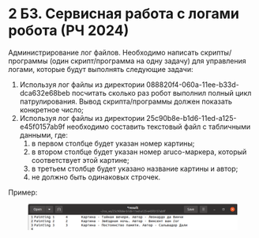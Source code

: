 # 2 Б3. Сервисная работа с логами робота (РЧ 2024)

Администрирование лог файлов. Необходимо написать скрипты/программы (один скрипт/программа на одну задачу) для управления логами, которые будут выполнять следующие задачи:

1. Используя лог файлы из директории 088820f4-060a-11ee-b33d-dca632e68beb посчитать сколько раз робот выполнил полный цикл патрулирования. Вывод скрипта/программы должен показать конкретное число;
2. Используя лог файлы из директории 25c90b8e-b1d6-11ed-a125-e45f0157ab9f необходимо составить текстовый файл с табличными данными, где:
   1. в первом столбце будет указан номер картины;
   2. в втором столбце будет указан номер aruco-маркера, который соответствует этой картине;
   3. в третьем столбце будет указано название картины и автор;
   4. не должно быть одинаковых строчек.

Пример:

<figure><img src="../../.gitbook/assets/image (1).png" alt=""><figcaption></figcaption></figure>

&#x20;

